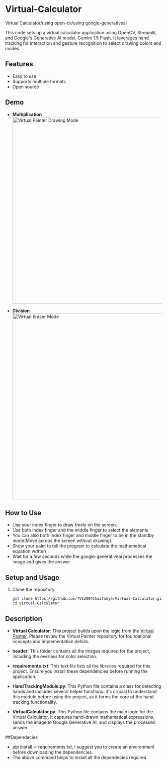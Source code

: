 # Virtual-Calculator
Virtual Calculator/using open-cv/using google-generativeai


This code sets up a virtual calculator application using OpenCV, Streamlit, and Google's Generative AI model, Gemini 1.5 Flash. It leverages hand tracking for interaction and gesture recognition to select drawing colors and modes


## Features

- Easy to use
- Supports multiple formats
- Open source

## Demo

- **Multiplication**  
  <img src="https://github.com/user-attachments/assets/b449fff4-8fb5-4270-9ebe-1800fb13e0eb" width="600" alt="Virtual Painter Drawing Mode">

- **Division**  
  <img src="https://github.com/user-attachments/assets/133ceac7-2391-40ce-ae86-41b92a760c6f" width="600" alt="Virtual Eraser Mode">

## How to Use

- Use your index finger to draw freely on the screen.
- Use both index finger and the middle finger to select the elements.
- You can also both index finger and middle finger to be in the standby mode(Move acroos the screen without drawing).
- Show your palm to tell the program to calculate the mathemetical equation written
- Wait for a few seconds while the google-generativeai processes the image and gives the answer

## Setup and Usage

1. Clone the repository:
   ```sh
   git clone https://github.com/TVS2004Chaitanya/Virtual-Calculator.git
   cd Virtual-Calculator
## Description

- **Virtual Calculator**: This project builds upon the logic from the [Virtual Painter](https://github.com/TVS2004Chaitanya/Virtual-Painter). Please review the Virtual Painter repository for foundational concepts and implementation details.

- **header**: This folder contains all the images required for the project, including the overlays for color selection.

- **requirements.txt**: This text file lists all the libraries required for this project. Ensure you install these dependencies before running the application.

- **HandTrackingModule.py**: This Python file contains a class for detecting hands and includes several helper functions. It's crucial to understand this module before using the project, as it forms the core of the hand tracking functionality.

- **VirtualCalculator.py**: This Python file contains the main logic for the Virtual Calculator. It captures hand-drawn mathematical expressions, sends the image to Google Generative AI, and displays the processed answer.


##Dependecies
- pip install -r requirements.txt, I suggest you to create an environment before downloading the dependencies.
- The above command helps to install all the dependecies required.
